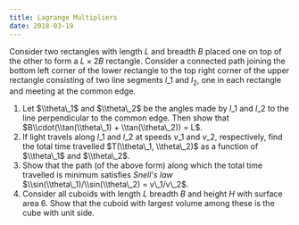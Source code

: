 ```yaml
---
title: Lagrange Multipliers
date: 2018-03-19
---
```


Consider two rectangles with length $L$ and breadth $B$ placed one on top of the other to form a $L \times 2B$ rectangle. Consider a connected path joining the bottom left corner of the lower rectangle to the top right corner of the upper rectangle consisting of two line segments $l\_1$ and $l_2$, one in each rectangle and meeting at the common edge.

1. Let $\\theta\_1$ and $\\theta\_2$ be the angles made by $l\_1$ and $l\_2$ to the line perpendicular to the common edge. Then show that $B\\cdot(\\tan(\\theta\_1) + \\tan(\\theta\_2)) = L$.
2. If light travels along $l\_1$ and $l\_2$ at speeds $v\_1$ and $v\_2$, respectively, find the total time travelled $T(\\theta\_1, \\theta\_2)$ as a function of $\\theta\_1$ and $\\theta\_2$.
3. Show that the path (of the above form) along which the total time travelled is minimum satisfies _Snell's law_ $\\sin(\\theta\_1)/\\sin(\\theta\_2) = v\_1/v\_2$.
4. Consider all cuboids with length $L$ breadth $B$ and height $H$ with surface area $6$. Show that the cuboid with largest volume among these is the cube with unit side.
